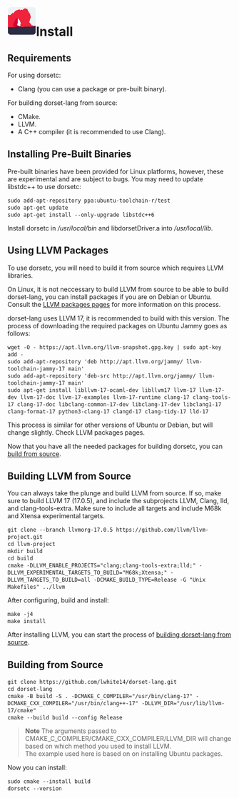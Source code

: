 <img align="left" width="64" height="64" src="../branding/icon.png" alt="Dorset-Lang">

# Install

## Requirements
For using dorsetc:
 - Clang (you can use a package or pre-built binary).

For building dorset-lang from source:
 - CMake.
 - LLVM.
 - A C++ compiler (it is recommended to use Clang).

## Installing Pre-Built Binaries

Pre-built binaries have been provided for Linux platforms, however, these are experimental and are subject to bugs. You may need to update libstdc++ to use dorsetc:
```
sudo add-apt-repository ppa:ubuntu-toolchain-r/test
sudo apt-get update
sudo apt-get install --only-upgrade libstdc++6
```

Install dorsetc in <em>/usr/local/bin</em> and libdorsetDriver.a into <em>/usr/local/lib</em>.

## Using LLVM Packages

To use dorsetc, you will need to build it from source which requires LLVM libraries. <br>

On Linux, it is not neccessary to build LLVM from source to be able to build dorset-lang, you can install packages if you are on Debian or Ubuntu. Consult the [LLVM packages pages](https://apt.llvm.org/) for more information on this process. <br>

dorset-lang uses LLVM 17, it is recommended to build with this version. The process of downloading the required packages on Ubuntu Jammy goes as follows:
```
wget -O - https://apt.llvm.org/llvm-snapshot.gpg.key | sudo apt-key add -
sudo add-apt-repository 'deb http://apt.llvm.org/jammy/ llvm-toolchain-jammy-17 main'
sudo add-apt-repository 'deb-src http://apt.llvm.org/jammy/ llvm-toolchain-jammy-17 main'
sudo apt-get install libllvm-17-ocaml-dev libllvm17 llvm-17 llvm-17-dev llvm-17-doc llvm-17-examples llvm-17-runtime clang-17 clang-tools-17 clang-17-doc libclang-common-17-dev libclang-17-dev libclang1-17 clang-format-17 python3-clang-17 clangd-17 clang-tidy-17 lld-17
```

This process is similar for other versions of Ubuntu or Debian, but will change slightly. Check LLVM packages pages. <br>

Now that you have all the needed packages for building dorsetc, you can [build from source](#building-from-source).

## Building LLVM from Source

You can always take the plunge and build LLVM from source. If so, make sure to build LLVM 17 (17.0.5), and include the subprojects LLVM, Clang, lld, and clang-tools-extra. Make sure to include all targets and include M68k and Xtensa experimental targets.
```
git clone --branch llvmorg-17.0.5 https://github.com/llvm/llvm-project.git
cd llvm-project
mkdir build
cd build
cmake -DLLVM_ENABLE_PROJECTS="clang;clang-tools-extra;lld;" -DLLVM_EXPERIMENTAL_TARGETS_TO_BUILD="M68k;Xtensa;" -DLLVM_TARGETS_TO_BUILD=all -DCMAKE_BUILD_TYPE=Release -G "Unix Makefiles" ../llvm
```

After configuring, build and install:
```
make -j4
make install
```

After installing LLVM, you can start the process of [building dorset-lang from source](#building-from-source).

## Building from Source
```
git clone https://github.com/lwhite14/dorset-lang.git
cd dorset-lang
cmake -B build -S . -DCMAKE_C_COMPILER="/usr/bin/clang-17" -DCMAKE_CXX_COMPILER="/usr/bin/clang++-17" -DLLVM_DIR="/usr/lib/llvm-17/cmake"
cmake --build build --config Release
```
> **Note**
> The arguments passed to CMAKE_C_COMPILER/CMAKE_CXX_COMPILER/LLVM_DIR will change based on which method you used to install LLVM. <br>
> The example used here is based on on installing Ubuntu packages.

Now you can install:
```
sudo cmake --install build
dorsetc --version
```